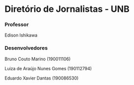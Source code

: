 # Diretório de Jornalistas - UNB
### Professor
Edison Ishikawa
### Desenvolvedores
Bruno Couto Marino (190011106)


Luiza de Araújo Nunes Gomes (190112794)


Eduardo Xavier Dantas (190086530)
